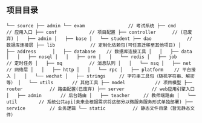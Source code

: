 
## 项目目录

`└── source
    ├── admin
    └── exam                // 考试系统
        ├── cmd             // 应用入口
        ├── conf            // 项目配置
        ├── controller      // (已废弃)
        │   ├── admin
        │   ├── base
        │   └── student
        ├── dao             // 数据库连接层
        ├── lib             // 定制化依赖包(可任意迁移至其他项目)
        │   ├── address     
        │   ├── database    // 数据库连接工具
        │   │   ├── data
        │   │   ├── nosql
        │   │   ├── orm
        │   │   └── redis
        │   ├── job         // 定时任务
        │   ├── mq          // 消息队列
        │   │   └── nsq
        │   ├── net         // 网络层
        │   │   ├── http
        │   │   └── rpc
        │   ├── platform    // 平台接入
        │   │   └── wechat
        │   ├── strings     // 字符串工具包（随机字符串、解密等）
        │   └── utils       // 其他工具
        ├── model           // 项目模型
        ├── router          // 路由配置(已废弃)
        ├── server          // web应用引擎入口
        │   ├── admin       // 后台路由
        │   ├── teacher     // 教师端路由
        │   └── util        // 系统公共api(未来会根据需求将这部分以微服务服务形式单独部署)
        ├── service         // 业务逻辑
        └── static          // 静态文件目录（暂无静态文件）`  
